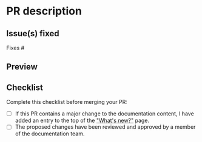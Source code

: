 # PR description

<!-- Provide a description of what your PR changes. -->

## Issue(s) fixed

<!-- Include the issue number that this PR fixes -->

Fixes #

## Preview

<!-- Provide a PR preview link to the page(s) changed. -->

## Checklist

Complete this checklist before merging your PR:

- [ ] If this PR contains a major change to the documentation content, I have added an entry to the top of the ["What's new?"](https://github.com/MetaMask/metamask-docs/blob/main/docs/whats-new.md) page.
- [ ] The proposed changes have been reviewed and approved by a member of the documentation team.
